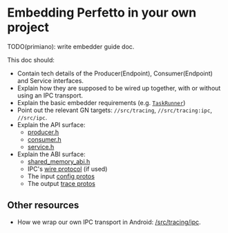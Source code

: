 # Embedding Perfetto in your own project

TODO(primiano): write embedder guide doc.

This doc should:
- Contain tech details of the Producer(Endpoint), Consumer(Endpoint) and Service
  interfaces.
- Explain how they are supposed to be wired up together, with or without
  using an IPC transport.
- Explain the basic embedder requirements (e.g. [`TaskRunner`](/include/perfetto/base/task_runner.h))
- Point out the relevant GN targets:
  `//src/tracing`, `//src/tracing:ipc`, `//src/ipc`.
- Explain the API surface:
  - [producer.h](/include/perfetto/tracing/core/producer.h)
  - [consumer.h](/include/perfetto/tracing/core/consumer.h)
  - [service.h](/include/perfetto/tracing/core/service.h)
- Explain the ABI surface:
  - [shared_memory_abi.h](/include/perfetto/tracing/core/shared_memory_abi.h)
  - IPC's [wire protocol](/src/ipc/wire_protocol.proto) (if used)
  - The input [config protos](/protos/perfetto/config)
  - The output [trace protos](/protos/perfetto/trace)

Other resources
---------------
* How we wrap our own IPC transport in Android: [/src/tracing/ipc](/src/tracing/ipc).
